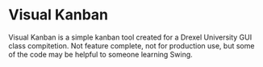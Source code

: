 Visual Kanban
=============

Visual Kanban is a simple kanban tool created for a Drexel
University GUI class compitetion.  Not feature complete, not
for production use, but some of the code may be helpful to someone
learning Swing.
